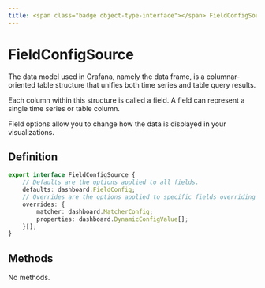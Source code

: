 ```yaml
---
title: <span class="badge object-type-interface"></span> FieldConfigSource
---
```

# <span class="badge object-type-interface"></span> FieldConfigSource

The data model used in Grafana, namely the data frame, is a columnar-oriented table structure that unifies both time series and table query results.

Each column within this structure is called a field. A field can represent a single time series or table column.

Field options allow you to change how the data is displayed in your visualizations.

## Definition

```typescript
export interface FieldConfigSource {
	// Defaults are the options applied to all fields.
	defaults: dashboard.FieldConfig;
	// Overrides are the options applied to specific fields overriding the defaults.
	overrides: {
		matcher: dashboard.MatcherConfig;
		properties: dashboard.DynamicConfigValue[];
	}[];
}

```
## Methods

No methods.
